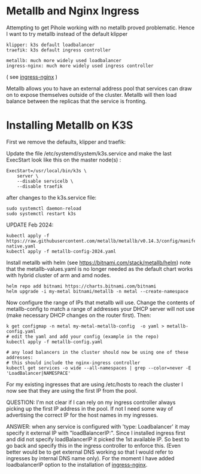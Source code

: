 # Metallb and Nginx Ingress

Attempting to get Pihole working with no metallb proved problematic.
Hence I want to try metallb instead of the default klipper
```
klipper: k3s default loadbalancer
traefik: k3s default ingress controller

metallb: much more widely used loadbalancer
ingress-nginx: much more widely used ingress controller
```
( see [ingress-nginx](../ingress-nginx/README.md) )

Metallb allows you to have an external address pool that services can draw on to
expose themselves outside of the cluster. Metallb will then load balance between
the replicas that the service is fronting.

# Installing Metallb on K3S

First we remove the defaults, klipper and traefik:

Update the file /etc/systemd/system/k3s.service and make the last ExecStart
look like this on the master node(s) :

```
ExecStart=/usr/local/bin/k3s \
    server \
    --disable servicelb \
    --disable traefik
```
after changes to the k3s.service file:
```
sudo systemctl daemon-reload
sudo systemctl restart k3s
```

UPDATE Feb 2024:
```
kubectl apply -f https://raw.githubusercontent.com/metallb/metallb/v0.14.3/config/manifests/metallb-native.yaml
kubectl apply -f metallb-config-2024.yaml
```

Install metallb with helm
(see https://bitnami.com/stack/metallb/helm)
note that the metallb-values.yaml is no longer needed as the default chart
works with hybrid cluster of arm and amd nodes.
```
helm repo add bitnami https://charts.bitnami.com/bitnami
helm upgrade -i my-metal bitnami/metallb -n metal --create-namespace
```

Now configure the range of IPs that metallb will use. Change the contents
of metallb-config to match a range of addresses your DHCP server will not use
(make necessary DHCP changes on the router first). Then:
```
k get configmap -n metal my-metal-metallb-config  -o yaml > metallb-config.yaml
# edit the yaml and add your config (example in the repo)
kubectl apply -f metallb-config.yaml

# any load balancers in the cluster should now be using one of these addresses:
# this should include the nginx-ingress controller
kubectl get services -o wide --all-namespaces | grep --color=never -E 'LoadBalancer|NAMESPACE'
```

For my existing ingresses that are using /etc/hosts to reach the cluster I now
see that they are using the first IP from the pool.

QUESTION: I'm not clear if I can rely on my ingress controller always picking up
the first IP address in the pool. If not I need some way of advertising the
correct IP for the host names in my ingresses.

ANSWER: when any service is configured with 'type: Loadbalancer' it may specify
it external IP with "loadBalancerIP:". Since I installed ingress first and did
not specify loadBalancerIP it picked the 1st available IP. So best to go back
and specify this in the ingress controller to enforce this. (Even better would
be to get external DNS working so that I would refer to ingresses by internal DNS
name only). For the moment I have added loadbalancerIP option to the installation
of [ingress-nginx](../ingress-nginx/README.md).

